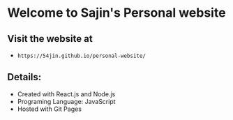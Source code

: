 # Welcome to Sajin's Personal website

## Visit the website at
* `https://54jin.github.io/personal-website/`

## Details:
* Created with React.js and Node.js
* Programing Language: JavaScript 
* Hosted with Git Pages